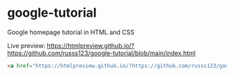 # google-tutorial
 Google homepage tutorial in HTML and CSS

Live preview: https://htmlpreview.github.io/?https://github.com/russs123/google-tutorial/blob/main/index.html

```html
<a href="https://htmlpreview.github.io/?https://github.com/russs123/google-tutorial/blob/main/index.html">Live Preview</a>
```
